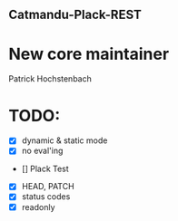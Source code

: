 Catmandu-Plack-REST
-------------------
# New core maintainer
  Patrick Hochstenbach

# TODO:

- [x] dynamic & static mode
- [x] no eval'ing
- [] Plack Test
- [x] HEAD, PATCH
- [x] status codes
- [x] readonly
